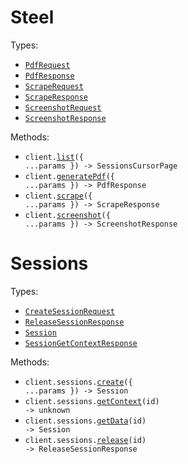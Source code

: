 # Steel

Types:

- <code><a href="./src/resources/top-level.ts">PdfRequest</a></code>
- <code><a href="./src/resources/top-level.ts">PdfResponse</a></code>
- <code><a href="./src/resources/top-level.ts">ScrapeRequest</a></code>
- <code><a href="./src/resources/top-level.ts">ScrapeResponse</a></code>
- <code><a href="./src/resources/top-level.ts">ScreenshotRequest</a></code>
- <code><a href="./src/resources/top-level.ts">ScreenshotResponse</a></code>

Methods:

- <code title="get /v1/sessions">client.<a href="./src/index.ts">list</a>({ ...params }) -> SessionsCursorPage</code>
- <code title="post /v1/pdf">client.<a href="./src/index.ts">generatePdf</a>({ ...params }) -> PdfResponse</code>
- <code title="post /v1/scrape">client.<a href="./src/index.ts">scrape</a>({ ...params }) -> ScrapeResponse</code>
- <code title="post /v1/screenshot">client.<a href="./src/index.ts">screenshot</a>({ ...params }) -> ScreenshotResponse</code>

# Sessions

Types:

- <code><a href="./src/resources/sessions.ts">CreateSessionRequest</a></code>
- <code><a href="./src/resources/sessions.ts">ReleaseSessionResponse</a></code>
- <code><a href="./src/resources/sessions.ts">Session</a></code>
- <code><a href="./src/resources/sessions.ts">SessionGetContextResponse</a></code>

Methods:

- <code title="post /v1/sessions">client.sessions.<a href="./src/resources/sessions.ts">create</a>({ ...params }) -> Session</code>
- <code title="get /v1/sessions/{id}/context">client.sessions.<a href="./src/resources/sessions.ts">getContext</a>(id) -> unknown</code>
- <code title="get /v1/sessions/{id}">client.sessions.<a href="./src/resources/sessions.ts">getData</a>(id) -> Session</code>
- <code title="get /v1/sessions/{id}/release">client.sessions.<a href="./src/resources/sessions.ts">release</a>(id) -> ReleaseSessionResponse</code>
